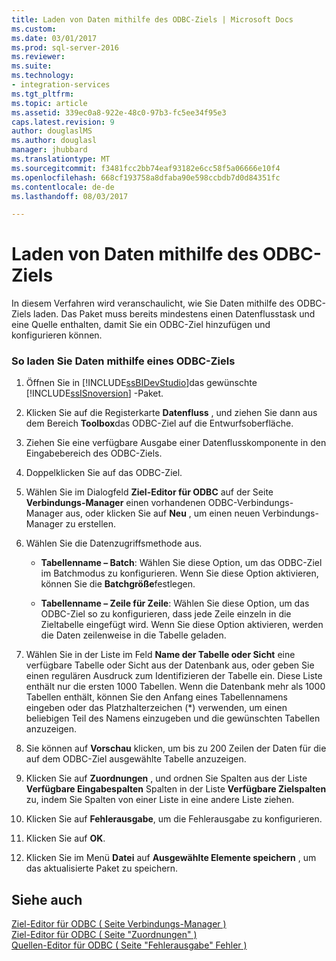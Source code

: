 ```yaml
---
title: Laden von Daten mithilfe des ODBC-Ziels | Microsoft Docs
ms.custom: 
ms.date: 03/01/2017
ms.prod: sql-server-2016
ms.reviewer: 
ms.suite: 
ms.technology:
- integration-services
ms.tgt_pltfrm: 
ms.topic: article
ms.assetid: 339ec0a8-922e-48c0-97b3-fc5ee34f95e3
caps.latest.revision: 9
author: douglaslMS
ms.author: douglasl
manager: jhubbard
ms.translationtype: MT
ms.sourcegitcommit: f3481fcc2bb74eaf93182e6cc58f5a06666e10f4
ms.openlocfilehash: 668cf193758a8dfaba90e598ccbdb7d0d84351fc
ms.contentlocale: de-de
ms.lasthandoff: 08/03/2017

---
```

# <a name="load-data-by-using-the-odbc-destination"></a>Laden von Daten mithilfe des ODBC-Ziels
  In diesem Verfahren wird veranschaulicht, wie Sie Daten mithilfe des ODBC-Ziels laden. Das Paket muss bereits mindestens einen Datenflusstask und eine Quelle enthalten, damit Sie ein ODBC-Ziel hinzufügen und konfigurieren können.  
  
### <a name="to-load-data-using-an-odbc-destination"></a>So laden Sie Daten mithilfe eines ODBC-Ziels  
  
1.  Öffnen Sie in [!INCLUDE[ssBIDevStudio](../../includes/ssbidevstudio-md.md)]das gewünschte [!INCLUDE[ssISnoversion](../../includes/ssisnoversion-md.md)] -Paket.  
  
2.  Klicken Sie auf die Registerkarte **Datenfluss** , und ziehen Sie dann aus dem Bereich **Toolbox**das ODBC-Ziel auf die Entwurfsoberfläche.  
  
3.  Ziehen Sie eine verfügbare Ausgabe einer Datenflusskomponente in den Eingabebereich des ODBC-Ziels.  
  
4.  Doppelklicken Sie auf das ODBC-Ziel.  
  
5.  Wählen Sie im Dialogfeld **Ziel-Editor für ODBC** auf der Seite **Verbindungs-Manager** einen vorhandenen ODBC-Verbindungs-Manager aus, oder klicken Sie auf **Neu** , um einen neuen Verbindungs-Manager zu erstellen.  
  
6.  Wählen Sie die Datenzugriffsmethode aus.  
  
    -   **Tabellenname – Batch**: Wählen Sie diese Option, um das ODBC-Ziel im Batchmodus zu konfigurieren. Wenn Sie diese Option aktivieren, können Sie die **Batchgröße**festlegen.  
  
    -   **Tabellenname – Zeile für Zeile**: Wählen Sie diese Option, um das ODBC-Ziel so zu konfigurieren, dass jede Zeile einzeln in die Zieltabelle eingefügt wird. Wenn Sie diese Option aktivieren, werden die Daten zeilenweise in die Tabelle geladen.  
  
7.  Wählen Sie in der Liste im Feld **Name der Tabelle oder Sicht** eine verfügbare Tabelle oder Sicht aus der Datenbank aus, oder geben Sie einen regulären Ausdruck zum Identifizieren der Tabelle ein. Diese Liste enthält nur die ersten 1000 Tabellen. Wenn die Datenbank mehr als 1000 Tabellen enthält, können Sie den Anfang eines Tabellennamens eingeben oder das Platzhalterzeichen (*) verwenden, um einen beliebigen Teil des Namens einzugeben und die gewünschten Tabellen anzuzeigen.  
  
8.  Sie können auf **Vorschau** klicken, um bis zu 200 Zeilen der Daten für die auf dem ODBC-Ziel ausgewählte Tabelle anzuzeigen.  
  
9. Klicken Sie auf **Zuordnungen** , und ordnen Sie Spalten aus der Liste **Verfügbare Eingabespalten** Spalten in der Liste **Verfügbare Zielspalten** zu, indem Sie Spalten von einer Liste in eine andere Liste ziehen.  
  
10. Klicken Sie auf **Fehlerausgabe**, um die Fehlerausgabe zu konfigurieren.  
  
11. Klicken Sie auf **OK**.  
  
12. Klicken Sie im Menü **Datei** auf **Ausgewählte Elemente speichern** , um das aktualisierte Paket zu speichern.  
  
## <a name="see-also"></a>Siehe auch  
 [Ziel-Editor für ODBC &#40; Seite Verbindungs-Manager &#41;](../../integration-services/data-flow/odbc-destination-editor-connection-manager-page.md)   
 [Ziel-Editor für ODBC &#40; Seite "Zuordnungen" &#41;](../../integration-services/data-flow/odbc-destination-editor-mappings-page.md)   
 [Quellen-Editor für ODBC &#40; Seite "Fehlerausgabe" Fehler &#41;](../../integration-services/data-flow/odbc-source-editor-error-output-page.md)  
  
  
